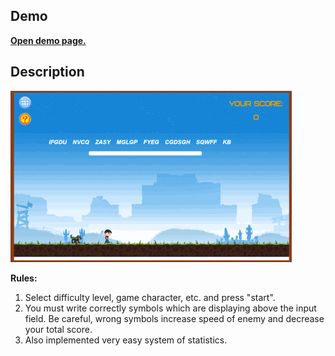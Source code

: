 ## Demo

<a href="http://asduser.github.io/examples/running-boy-keyboard/main/index.html" target="_blank"><b>Open demo page.</b></a> 

## Description

<img src="main/images/screenRB.png?raw=true" alt="running boy keyboard" />

<b>Rules:</b>

1. Select difficulty level, game character, etc. and press "start".
2. You must write correctly symbols which are displaying above the input field. Be careful, wrong symbols increase speed of enemy and decrease your total score.
3. Also implemented very easy system of statistics.